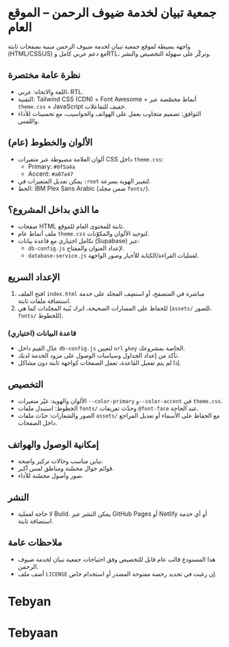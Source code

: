 # جمعية تبيان لخدمة ضيوف الرحمن – الموقع العام

واجهة بسيطة لموقع جمعية تبيان لخدمة ضيوف الرحمن مبنية بصفحات ثابتة (HTML/CSS/JS) مع دعم عربي كامل وRTL، وتركّز على سهولة التخصيص والنشر.

## نظرة عامة مختصرة

- اللغة والاتجاه: عربي، RTL.
- التقنية: Tailwind CSS (CDN) + Font Awesome + أنماط مخصّصة عبر `theme.css` + JavaScript خفيف للتفاعلات.
- التوافق: تصميم متجاوب يعمل على الهواتف والحواسيب، مع تحسينات للأداء واللمس.

## الألوان والخطوط (عام)

- ألوان العلامة مضبوطة عبر متغيرات CSS داخل `theme.css`:
	- Primary: `#0f5a4a`
	- Accent: `#a07a47`
- يمكن تعديل المتغيرات في `:root` لتغيير الهوية بسرعة.
- الخط: IBM Plex Sans Arabic (ضمن مجلد `fonts/`).

## ما الذي بداخل المشروع؟

- صفحات HTML ثابتة للمحتوى العام للموقع.
- ملف أنماط عام `theme.css` لتوحيد الألوان والمكوّنات.
- تكامل اختياري مع قاعدة بيانات (Supabase) عبر:
	- `db-config.js` لإعداد العنوان والمفتاح.
	- `database-service.js` لعمليات القراءة/الكتابة للأخبار وصور الواجهة.

## الإعداد السريع

1) افتح الملف `index.html` مباشرة في المتصفح، أو استضِف المجلد على خدمة استضافة ملفات ثابتة.
2) للحفاظ على المسارات الصحيحة، اترك بُنية المجلدات كما هي (`assets/` للصور، `fonts/` للخطوط).

### قاعدة البيانات (اختياري)

- عدّل القيم داخل `db-config.js` لتعيين `url` و`key` الخاصة بمشروعك.
- تأكد من إعداد الجداول وسياسات الوصول على مزود الخدمة لديك.
- إذا لم يتم تفعيل القاعدة، تعمل الصفحات كواجهة ثابتة دون مشاكل.

## التخصيص

- الألوان والهوية: غيّر متغيرات `--color-primary` و`--color-accent` في `theme.css`.
- الخطوط: استبدل ملفات `fonts/` وحدّث تعريفات `@font-face` عند الحاجة.
- الصور والشعارات: حدّث ملفات `assets/` مع الحفاظ على الأسماء أو تعديل المراجع داخل الصفحات.

## إمكانية الوصول والهواتف

- تباين مناسب وحالات تركيز واضحة.
- قوائم جوال محسّنة ومناطق لمس أكبر.
- صور وأصول محسّنة للأداء.

## النشر

- لا حاجة لعملية Build. يمكن النشر عبر GitHub Pages أو Netlify أو أي خدمة استضافة ثابتة.

## ملاحظات عامة

- هذا المستودع قالب عام قابل للتخصيص وفق احتياجات جمعية تبيان لخدمة ضيوف الرحمن.
- أضف ملف `LICENSE` إن رغبت في تحديد رخصة مفتوحة المصدر أو استخدام خاص.

# Tebyan
# Tebyaan
